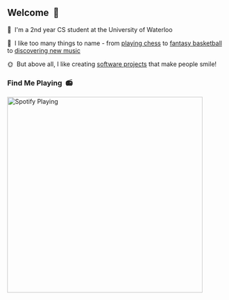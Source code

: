 ## Welcome &nbsp;👋

🌊&nbsp; I'm a 2nd year CS student at the University of Waterloo

🎸&nbsp; I like too many things to name - from [playing chess](https://www.chess.com/member/lamboliu) to [fantasy basketball](https://www.espn.com/fantasy/basketball/) to [discovering new music](https://open.spotify.com/user/tripledarts)

🌞&nbsp; But above all, I like creating [software projects](https://devpost.com/lamboliu) that make people smile!


### Find Me Playing &nbsp;📻

[<img src="https://lambert-novatorem.vercel.app/api/spotify" alt="Spotify Playing" width="450" />](https://open.spotify.com/user/tripledarts)
